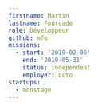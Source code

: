 ```yaml
---
firstname: Martin
lastname: Fourcade
role: Développeur
github: mfo
missions:
  - start: '2019-02-06'
    end: '2019-05-31'
    status: independent
    employer: octo
startups:
  - monstage
---
```

